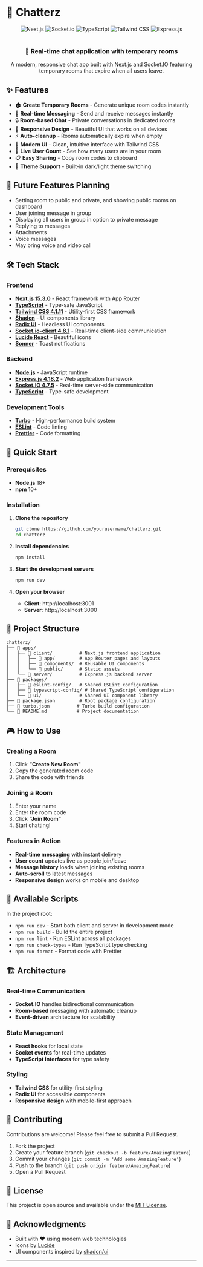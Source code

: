# 💬 Chatterz

<div align="center">
  <img src="https://img.shields.io/badge/Next.js-15.3.0-black?style=for-the-badge&logo=next.js&logoColor=white" alt="Next.js" />
  <img src="https://img.shields.io/badge/Socket.io-4.8.1-010101?style=for-the-badge&logo=socketdotio&logoColor=white" alt="Socket.io" />
  <img src="https://img.shields.io/badge/TypeScript-5.8.2-3178C6?style=for-the-badge&logo=typescript&logoColor=white" alt="TypeScript" />
  <img src="https://img.shields.io/badge/Tailwind_CSS-4.1.11-38B2AC?style=for-the-badge&logo=tailwind-css&logoColor=white" alt="Tailwind CSS" />
  <img src="https://img.shields.io/badge/Express.js-4.18.2-000000?style=for-the-badge&logo=express&logoColor=white" alt="Express.js" />
</div>

<br />

<div align="center">
  <h3>🚀 Real-time chat application with temporary rooms</h3>
  <p>A modern, responsive chat app built with Next.js and Socket.IO featuring temporary rooms that expire when all users leave.</p>
</div>

## ✨ Features

- 🏠 **Create Temporary Rooms** - Generate unique room codes instantly
- 👥 **Real-time Messaging** - Send and receive messages instantly
- 🔒 **Room-based Chat** - Private conversations in dedicated rooms
- 📱 **Responsive Design** - Beautiful UI that works on all devices
- ⚡ **Auto-cleanup** - Rooms automatically expire when empty
- 🎨 **Modern UI** - Clean, intuitive interface with Tailwind CSS
- 🔄 **Live User Count** - See how many users are in your room
- 📋 **Easy Sharing** - Copy room codes to clipboard
- 🌙 **Theme Support** - Built-in dark/light theme switching

## 🌟 Future Features Planning
- Setting room to public and private, and showing public rooms on dashboard
- User joining message in group
- Displaying all users in group in option to private message
- Replying to messages
- Attachments 
- Voice messages
- May bring voice and video call

## 🛠️ Tech Stack

### Frontend
- **[Next.js 15.3.0](https://nextjs.org/)** - React framework with App Router
- **[TypeScript](https://www.typescriptlang.org/)** - Type-safe JavaScript
- **[Tailwind CSS 4.1.11](https://tailwindcss.com/)** - Utility-first CSS framework
- **[Shadcn](https://ui.shadcn.com/)** - UI components library
- **[Radix UI](https://www.radix-ui.com/)** - Headless UI components
- **[Socket.io-client 4.8.1](https://socket.io/)** - Real-time client-side communication
- **[Lucide React](https://lucide.dev/)** - Beautiful icons
- **[Sonner](https://sonner.emilkowal.ski/)** - Toast notifications

### Backend
- **[Node.js](https://nodejs.org/)** - JavaScript runtime
- **[Express.js 4.18.2](https://expressjs.com/)** - Web application framework
- **[Socket.IO 4.7.5](https://socket.io/)** - Real-time server-side communication
- **[TypeScript](https://www.typescriptlang.org/)** - Type-safe development

### Development Tools
- **[Turbo](https://turbo.build/)** - High-performance build system
- **[ESLint](https://eslint.org/)** - Code linting
- **[Prettier](https://prettier.io/)** - Code formatting

## 🚀 Quick Start

### Prerequisites
- **Node.js** 18+ 
- **npm** 10+

### Installation

1. **Clone the repository**
   ```bash
   git clone https://github.com/yourusername/chatterz.git
   cd chatterz
   ```

2. **Install dependencies**
   ```bash
   npm install
   ```

3. **Start the development servers**
   ```bash
   npm run dev
   ```

4. **Open your browser**
   - **Client**: http://localhost:3001
   - **Server**: http://localhost:3000

## 📁 Project Structure

```
chatterz/
├── 📁 apps/
│   ├── 📁 client/          # Next.js frontend application
│   │   ├── 📁 app/         # App Router pages and layouts
│   │   ├── 📁 components/  # Reusable UI components
│   │   └── 📁 public/      # Static assets
│   └── 📁 server/          # Express.js backend server
├── 📁 packages/
│   ├── 📁 eslint-config/   # Shared ESLint configuration
│   ├── 📁 typescript-config/ # Shared TypeScript configuration
│   └── 📁 ui/              # Shared UI component library
├── 📄 package.json         # Root package configuration
├── 📄 turbo.json          # Turbo build configuration
└── 📄 README.md           # Project documentation
```

## 🎮 How to Use

### Creating a Room
1. Click **"Create New Room"**
2. Copy the generated room code
3. Share the code with friends

### Joining a Room
1. Enter your name
2. Enter the room code
3. Click **"Join Room"**
4. Start chatting!

### Features in Action
- **Real-time messaging** with instant delivery
- **User count** updates live as people join/leave
- **Message history** loads when joining existing rooms
- **Auto-scroll** to latest messages
- **Responsive design** works on mobile and desktop

## 🔧 Available Scripts

In the project root:

- `npm run dev` - Start both client and server in development mode
- `npm run build` - Build the entire project
- `npm run lint` - Run ESLint across all packages
- `npm run check-types` - Run TypeScript type checking
- `npm run format` - Format code with Prettier

## 🏗️ Architecture

### Real-time Communication
- **Socket.IO** handles bidirectional communication
- **Room-based** messaging with automatic cleanup
- **Event-driven** architecture for scalability

### State Management
- **React hooks** for local state
- **Socket events** for real-time updates
- **TypeScript interfaces** for type safety

### Styling
- **Tailwind CSS** for utility-first styling
- **Radix UI** for accessible components
- **Responsive design** with mobile-first approach

## 🤝 Contributing

Contributions are welcome! Please feel free to submit a Pull Request.

1. Fork the project
2. Create your feature branch (`git checkout -b feature/AmazingFeature`)
3. Commit your changes (`git commit -m 'Add some AmazingFeature'`)
4. Push to the branch (`git push origin feature/AmazingFeature`)
5. Open a Pull Request

## 📝 License

This project is open source and available under the [MIT License](LICENSE).

## 🙏 Acknowledgments

- Built with ❤️ using modern web technologies
- Icons by [Lucide](https://lucide.dev/)
- UI components inspired by [shadcn/ui](https://ui.shadcn.com/)

---